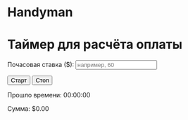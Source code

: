 # Handyman
<!DOCTYPE html>
<html lang="ru">
<head>
  <meta charset="UTF-8">
  <title>Таймер для расчёта оплаты</title>
</head>
<body>
  <h1>Таймер для расчёта оплаты</h1>

  <form>
    <label>Почасовая ставка ($):</label>
    <input type="number" id="rate" placeholder="например, 60">
  </form>

  <div>
    <button id="start">Старт</button>
    <button id="stop">Стоп</button>
  </div>

  <p>Прошло времени: <span id="time">00:00:00</span></p>
  <p>Сумма: $<span id="amount">0.00</span></p>

  <script src="script.js"></script>
</body>
</html>
